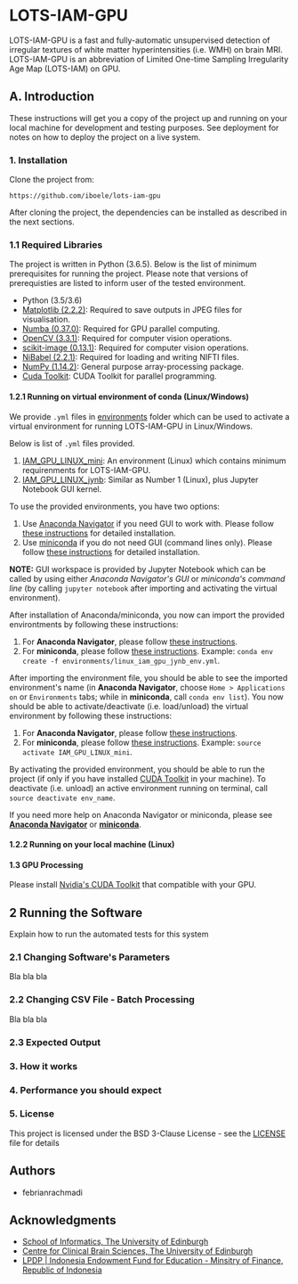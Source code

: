 # LOTS-IAM-GPU
LOTS-IAM-GPU is a fast and fully-automatic unsupervised detection of irregular textures of white matter hyperintensities (i.e. WMH) on brain MRI. LOTS-IAM-GPU is an abbreviation of Limited One-time Sampling Irregularity Age Map (LOTS-IAM) on GPU.

## A. Introduction

These instructions will get you a copy of the project up and running on your local machine for development and testing purposes. See deployment for notes on how to deploy the project on a live system.

### 1. Installation

Clone the project from:

```
https://github.com/iboele/lots-iam-gpu
```
After cloning the project, the dependencies can be installed as described in the next sections.

### 1.1 Required Libraries

The project is written in Python (3.6.5). Below is the list of minimum prerequisites for running the project. Please note that versions of prerequisties are listed to inform user of the tested environment.

- Python (3.5/3.6)
- [Matplotlib (2.2.2)](https://matplotlib.org/): Required to save outputs in JPEG files for visualisation.
- [Numba (0.37.0)](https://numba.pydata.org/): Required for GPU parallel computing.
- [OpenCV (3.3.1)](https://docs.opencv.org/3.0-beta/index.html): Required for computer vision operations.
- [scikit-image (0.13.1)](http://scikit-image.org/): Required for computer vision operations.
- [NiBabel (2.2.1)](http://nipy.org/nibabel/): Required for loading and writing NIFTI files.
- [NumPy (1.14.2)](http://www.numpy.org/): General purpose array-processing package.
- [Cuda Toolkit](https://developer.nvidia.com/cuda-downloads): CUDA Toolkit for parallel programming.


#### 1.2.1 Running on virtual environment of conda (Linux/Windows)

We provide `.yml` files in [environments](https://github.com/iboele/lots-iam-gpu/tree/master/environments) folder which can be used to activate a virtual environment for running LOTS-IAM-GPU in Linux/Windows.

Below is list of `.yml` files provided.

1. [IAM_GPU_LINUX_mini](https://github.com/iboele/lots-iam-gpu/blob/master/environments/linux_iam_gpu_env_mini.yml): An environment (Linux) which contains minimum requirenments for LOTS-IAM-GPU.
2. [IAM_GPU_LINUX_jynb](https://github.com/iboele/lots-iam-gpu/blob/master/environments/linux_iam_gpu_jynb_env.yml): Similar as Number 1 (Linux), plus Jupyter Notebook GUI kernel.

To use the provided environments, you have two options:
1. Use [Anaconda Navigator](https://www.anaconda.com/download/) if you need GUI to work with. Please follow [these instructions](https://docs.anaconda.com/anaconda/install/) for detailed installation.
2. Use [miniconda](https://conda.io/miniconda.html) if you do not need GUI (command lines only). Please follow [these instructions](https://conda.io/docs/user-guide/install/index.html) for detailed installation.

**NOTE:** GUI workspace is provided by Jupyter Notebook which can be called by using either *Anaconda Navigator's GUI* or *miniconda's command line* (by calling `jupyter notebook` after importing and activating the virtual environment). 

After installation of Anaconda/miniconda, you now can import the provided environtments by following these instructions:
1. For **Anaconda Navigator**, please follow [these instructions](https://docs.anaconda.com/anaconda/navigator/tutorials/manage-environments#importing-an-environment).
2. For **miniconda**, please follow [these instructions](https://conda.io/docs/user-guide/tasks/manage-environments.html#creating-an-environment-from-an-environment-yml-file). Example: `conda env create -f environments/linux_iam_gpu_jynb_env.yml`.

After importing the environment file, you should be able to see the imported environment's name (in **Anaconda Navigator**, choose `Home > Applications on` or `Environments` tabs; while in **miniconda**, call `conda env list`). You now should be able to activate/deactivate (i.e. load/unload) the virtual environment by following these instructions:
1. For **Anaconda Navigator**, please follow [these instructions](https://docs.anaconda.com/anaconda/navigator/tutorials/manage-environments#using-an-environment).
2. For **miniconda**, please follow [these instructions](https://conda.io/docs/user-guide/tasks/manage-environments.html#activating-an-environment). Example: `source activate IAM_GPU_LINUX_mini`.

By activating the provided environment, you should be able to run the project (if only if you have installed [CUDA Toolkit](https://github.com/febrianrachmadi/lots-iam-gpu/blob/master/README.md#gpu-processing) in your machine). To deactivate (i.e. unload) an active environment running on terminal, call `source deactivate env_name`.

If you need more help on Anaconda Navigator or miniconda, please see [**Anaconda Navigator**](https://docs.anaconda.com/anaconda/navigator/) or [**miniconda**](https://conda.io/docs/index.html).

#### 1.2.2 Running on your local machine (Linux)

#### 1.3 GPU Processing

Please install [Nvidia's CUDA Toolkit](https://developer.nvidia.com/cuda-toolkit) that compatible with your GPU.

## 2 Running the Software

Explain how to run the automated tests for this system

### 2.1 Changing Software's Parameters

Bla bla bla

### 2.2 Changing CSV File - Batch Processing

Bla bla bla

### 2.3 Expected Output

### 3. How it works

### 4. Performance you should expect

### 5. License

This project is licensed under the BSD 3-Clause License - see the [LICENSE](LICENSE) file for details

## Authors

* febrianrachmadi

## Acknowledgments

* [School of Informatics, The University of Edinburgh](https://www.ed.ac.uk/informatics)
* [Centre for Clinical Brain Sciences, The University of Edinburgh](https://www.ed.ac.uk/clinical-brain-sciences)
* [LPDP | Indonesia Endowment Fund for Education - Minsitry of Finance, Republic of Indonesia](https://www.lpdp.kemenkeu.go.id/)
